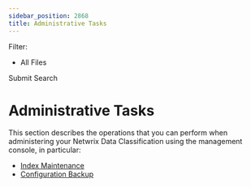```yaml
---
sidebar_position: 2868
title: Administrative Tasks
---
```


Filter: 

* All Files

Submit Search

# Administrative Tasks

This section describes the operations that you can perform when administering your Netwrix Data Classification using the management console, in particular:

* [Index Maintenance](Admin/Utilities/IndexMaintenance)
* [Configuration Backup](Admin/Utilities/ConfigurationBackup)